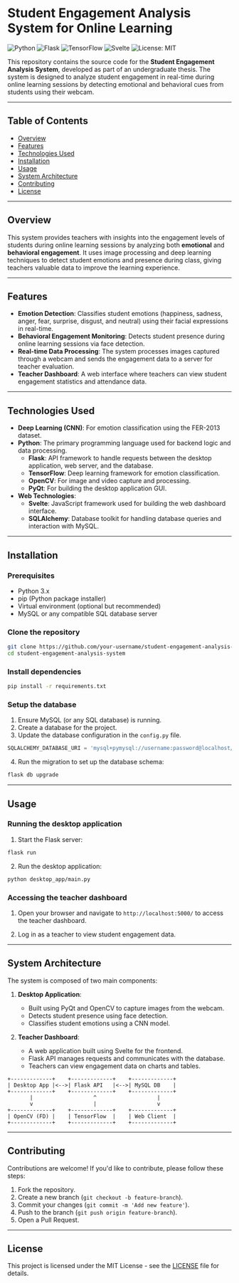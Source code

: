 
# Student Engagement Analysis System for Online Learning

![Python](https://img.shields.io/badge/Python-3.8%2B-blue)
![Flask](https://img.shields.io/badge/Flask-v2.0.0-black)
![TensorFlow](https://img.shields.io/badge/TensorFlow-2.x-orange)
![Svelte](https://img.shields.io/badge/Svelte-3-red)
![License: MIT](https://img.shields.io/badge/License-MIT-green)

This repository contains the source code for the **Student Engagement Analysis System**, developed as part of an undergraduate thesis. The system is designed to analyze student engagement in real-time during online learning sessions by detecting emotional and behavioral cues from students using their webcam.

---

## Table of Contents

- [Overview](#overview)
- [Features](#features)
- [Technologies Used](#technologies-used)
- [Installation](#installation)
- [Usage](#usage)
- [System Architecture](#system-architecture)
- [Contributing](#contributing)
- [License](#license)

---

## Overview

This system provides teachers with insights into the engagement levels of students during online learning sessions by analyzing both **emotional** and **behavioral engagement**. It uses image processing and deep learning techniques to detect student emotions and presence during class, giving teachers valuable data to improve the learning experience.

---

## Features

- **Emotion Detection**: Classifies student emotions (happiness, sadness, anger, fear, surprise, disgust, and neutral) using their facial expressions in real-time.
- **Behavioral Engagement Monitoring**: Detects student presence during online learning sessions via face detection.
- **Real-time Data Processing**: The system processes images captured through a webcam and sends the engagement data to a server for teacher evaluation.
- **Teacher Dashboard**: A web interface where teachers can view student engagement statistics and attendance data.

---

## Technologies Used

- **Deep Learning (CNN)**: For emotion classification using the FER-2013 dataset.
- **Python**: The primary programming language used for backend logic and data processing.
  - **Flask**: API framework to handle requests between the desktop application, web server, and the database.
  - **TensorFlow**: Deep learning framework for emotion classification.
  - **OpenCV**: For image and video capture and processing.
  - **PyQt**: For building the desktop application GUI.
- **Web Technologies**:
  - **Svelte**: JavaScript framework used for building the web dashboard interface.
  - **SQLAlchemy**: Database toolkit for handling database queries and interaction with MySQL.

---

## Installation

### Prerequisites

- Python 3.x
- pip (Python package installer)
- Virtual environment (optional but recommended)
- MySQL or any compatible SQL database server

### Clone the repository

```bash
git clone https://github.com/your-username/student-engagement-analysis-system.git
cd student-engagement-analysis-system
```

### Install dependencies

```bash
pip install -r requirements.txt
```

### Setup the database

1. Ensure MySQL (or any SQL database) is running.
2. Create a database for the project.
3. Update the database configuration in the `config.py` file.

```python
SQLALCHEMY_DATABASE_URI = 'mysql+pymysql://username:password@localhost/db_name'
```

4. Run the migration to set up the database schema:

```bash
flask db upgrade
```

---

## Usage

### Running the desktop application

1. Start the Flask server:

```bash
flask run
```

2. Run the desktop application:

```bash
python desktop_app/main.py
```

### Accessing the teacher dashboard

1. Open your browser and navigate to `http://localhost:5000/` to access the teacher dashboard.

2. Log in as a teacher to view student engagement data.

---

## System Architecture

The system is composed of two main components:

1. **Desktop Application**:
   - Built using PyQt and OpenCV to capture images from the webcam.
   - Detects student presence using face detection.
   - Classifies student emotions using a CNN model.

2. **Teacher Dashboard**:
   - A web application built using Svelte for the frontend.
   - Flask API manages requests and communicates with the database.
   - Teachers can view engagement data on charts and tables.

```plaintext
+-------------+    +-------------+    +-------------+
| Desktop App |<-->| Flask API   |<-->| MySQL DB    |
+-------------+    +-------------+    +-------------+
       |                   ^                   |
       v                   |                   v
+-------------+    +-------------+    +-------------+
| OpenCV (FD) |    | TensorFlow  |    | Web Client  |
+-------------+    +-------------+    +-------------+
```

---

## Contributing

Contributions are welcome! If you'd like to contribute, please follow these steps:

1. Fork the repository.
2. Create a new branch (`git checkout -b feature-branch`).
3. Commit your changes (`git commit -m 'Add new feature'`).
4. Push to the branch (`git push origin feature-branch`).
5. Open a Pull Request.

---

## License

This project is licensed under the MIT License - see the [LICENSE](LICENSE) file for details.
